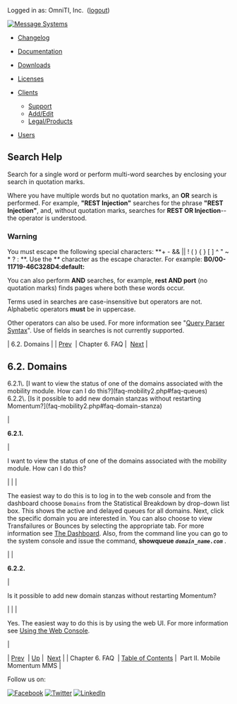 Logged in as: OmniTI, Inc.  ([logout](https://support.messagesystems.com/logout.php))

[![Message Systems](https://support.messagesystems.com/images/ms-white205.png)](https://support.messagesystems.com/start.php) 

*   [Changelog](https://support.messagesystems.com/start.php?show=changelog)
*   [Documentation](https://support.messagesystems.com/docs/)
*   [Downloads](https://support.messagesystems.com/start.php)

*   [Licenses](https://support.messagesystems.com/license_summary.php)
*   <a href="">Clients</a>
    *   [Support](https://support.messagesystems.com/cs.php)
    *   [Add/Edit](https://support.messagesystems.com/edit_client.php)
    *   [Legal/Products](https://support.messagesystems.com/edit_products.php)
*   [Users](https://support.messagesystems.com/edit_customer.php)

## Search Help

Search for a single word or perform multi-word searches by enclosing your search in quotation marks.

Where you have multiple words but no quotation marks, an **OR** search is performed. For example, **"REST Injection"** searches for the phrase **"REST Injection"**, and, without quotation marks, searches for **REST OR Injection**--the operator is understood.

### Warning

You must escape the following special characters: **+ - && || ! ( ) { } [ ] ^ " ~ * ? : \**. Use the **\** character as the escape character. For example: **B0/00-11719-46C328D4\:default\:**

You can also perform **AND** searches, for example, **rest AND port** (no quotation marks) finds pages where both these words occur.

Terms used in searches are case-insensitive but operators are not. Alphabetic operators **must** be in uppercase.

Other operators can also be used. For more information see "[Query Parser Syntax](https://lucene.apache.org/core/old_versioned_docs/versions/3_0_0/queryparsersyntax.html)". Use of fields in searches is not currently supported.

| 6.2. Domains |
| [Prev](faq.php)  | Chapter 6. FAQ |  [Next](p.mm7.php) |

## 6.2. Domains

<a name="idp1442224"></a>

<dl>

<dt>6.2.1\. [I want to view the status of one of the domains associated with the mobility module. How can I do this?](faq-mobility2.php#faq-queues)</dt>

<dt>6.2.2\. [Is it possible to add new domain stanzas without restarting Momentum?](faq-mobility2.php#faq-domain-stanza)</dt>

</dl>

| <a name="faq-queues"></a><a name="idp31024"></a>

**6.2.1.**

 | 

I want to view the status of one of the domains associated with the mobility module. How can I do this?

 |
|  | 

The easiest way to do this is to log in to the web console and from the dashboard choose `Domains` from the Statistical Breakdown by drop-down list box. This shows the active and delayed queues for all domains. Next, click the specific domain you are interested in. You can also choose to view Transfailures or Bounces by selecting the appropriate tab. For more information see [The Dashboard](https://support.messagesystems.com/docs/web-ref/web3.dashboard.php). Also, from the command line you can go to the system console and issue the command, **showqueue *`domain_name.com`***                    .

 |
| <a name="faq-domain-stanza"></a><a name="idp160912"></a>

**6.2.2.**

 | 

Is it possible to add new domain stanzas without restarting Momentum?

 |
|  | 

Yes. The easiest way to do this is by using the web UI. For more information see [Using the Web Console](https://support.messagesystems.com/docs/web-ref/web3.php).

 |

| [Prev](faq.php)  | [Up](faq.php) |  [Next](p.mm7.php) |
| Chapter 6. FAQ  | [Table of Contents](index.php) |  Part II. Mobile Momentum MMS |

Follow us on:

[![Facebook](https://support.messagesystems.com/images/icon-facebook.png)](http://www.facebook.com/messagesystems) [![Twitter](https://support.messagesystems.com/images/icon-twitter.png)](http://twitter.com/#!/MessageSystems) [![LinkedIn](https://support.messagesystems.com/images/icon-linkedin.png)](http://www.linkedin.com/company/message-systems)